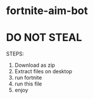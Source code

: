 # fortnite-aim-bot

# DO NOT STEAL

STEPS:

1. Download as zip
2. Extract files on desktop
3. run fortnite
4. run this file
5. enjoy

